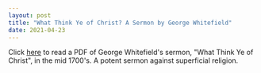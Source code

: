 ```yaml
---
layout: post
title: "What Think Ye of Christ? A Sermon by George Whitefield"
date: 2021-04-23
---
```


Click [here](/pdfs/What_Think_Ye_of_Christ_by_George_Whitefield.pdf) to read a PDF of George Whitefield's sermon, "What Think Ye of Christ", in the mid 1700's. A potent sermon against superficial religion. 